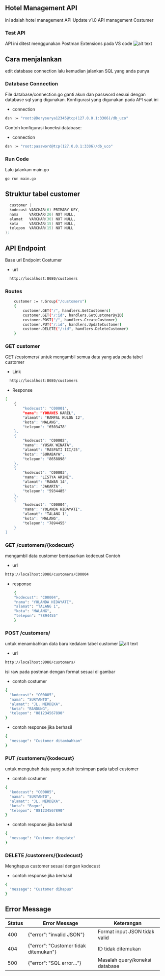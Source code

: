 ## Hotel Management API
ini adalah hotel management API 
Update v1.0 API management Costumer
### Test API
API ini ditest menggunakan Postman Extensions pada VS code
![alt text](image-1.png)

##  Cara menjalankan
edit database connection
lalu kemudian jalankan SQL yang anda punya
### Database Connection
File 
database/connection.go
ganti akun dan password sesuai dengan database sql yang digunakan. 
Konfigurasi yang digunakan pada API saat ini
* connection
```sh
dsn := "root:@Derysurya12345@tcp(127.0.0.1:3306)/db_uco"
```
Contoh konfigurasi koneksi database:
* connection
```sh
dsn := "root:password@tcp(127.0.0.1:3306)/db_uco"
```
### Run Code
Lalu jalankan main.go 
```
go run main.go
```
## Struktur tabel customer
```s 
  customer (
  kodecust VARCHAR(6) PRIMARY KEY,
  nama     VARCHAR(20) NOT NULL,
  alamat   VARCHAR(30) NOT NULL,
  kota     VARCHAR(15) NOT NULL,
  telepon  VARCHAR(15) NOT NULL
);
```
## API Endpoint

Base url Endpoint Costumer
* url
```sh
  http://localhost:8080/customers
```
### Routes
```sh
	customer := r.Group("/customers")
	{
		customer.GET("/", handlers.GetCustomers)
		customer.GET("/:id", handlers.GetCustomerByID)
		customer.POST("/", handlers.CreateCustomer)
		customer.PUT("/:id", handlers.UpdateCustomer)
		customer.DELETE("/:id", handlers.DeleteCustomer)
	}

```

### GET customer
GET /customers/
untuk mengambil semua data yang ada pada tabel customer
* Link
```sh
  http://localhost:8080/customers
```
* Response
```sh
[
    {
        "kodecust": "C00001",
        "nama": "YOHANES KAREL",
        "alamat": "RAMPAL KULON 12",
        "kota": "MALANG",
        "telepon": "6503478"
    },
    {
        "kodecust": "C00002",
        "nama": "YUSAK WINATA",
        "alamat": "MASPATI III/25",
        "kota": "SURABAYA",
        "telepon": "8658898"
    },
    {
        "kodecust": "C00003",
        "nama": "LISTYA ARINI",
        "alamat": "MAWAR 14",
        "kota": "JAKARTA",
        "telepon": "5934485"
    },
    {
        "kodecust": "C00004",
        "nama": "YOLANDA HIDAYATI",
        "alamat": "TALANG 1",
        "kota": "MALANG",
        "telepon": "7894455"
    }
]
```
### GET /customers/{kodecust}
mengambil data customer berdasarkan kodecust
Contoh 
* url
```sh
http://localhost:8080/customers/C00004
```
* response
```sh
    {
    "kodecust": "C00004",
    "nama": "YOLANDA HIDAYATI",
    "alamat": "TALANG 1",
    "kota": "MALANG",
    "telepon": "7894455"
    }
```

###  POST /customers/
untuk menambahkan data baru kedalam tabel customer
![alt text](image.png)
* url
```sh
http://localhost:8080/customers/
```
isi raw pada postman dengan format sesuai di gambar

* contoh costumer
```sh
{
  "kodecust": "C00005",
  "nama": "SURYANTO",
  "alamat": "JL. MERDEKA",
  "kota": "BANDUNG",
  "telepon": "081234567890"
}
```
* contoh response jika berhasil 
```sh
{
  "message": "Customer ditambahkan"
}
```

### PUT /customers/{kodecust}
untuk mengubah data yang sudah tersimpan pada tabel customer
* contoh costumer
```sh
{
  "kodecust": "C00005",
  "nama": "SURYANTO",
  "alamat": "JL. MERDEKA",
  "kota": "Bogor",
  "telepon": "081234567890"
}
```
* contoh response jika berhasil 
```sh
{
  "message": "Customer diupdate"
}
```


### DELETE /customers/{kodecust}
Menghapus customer sesuai dengan kodecust
* contoh response jika berhasil 
```sh
{
  "message": "Customer dihapus"
}
```
## Error Message
| Status  | Error Message | Keterangan |
| ------------- | ------------- | ------------- |
| 400 | {"error": "invalid JSON"}  | Format input JSON tidak valid |
| 404 | {"error": "Customer tidak ditemukan"}  | ID tidak ditemukan |
| 500 | {"error": "SQL error..."}  | Masalah query/koneksi database |